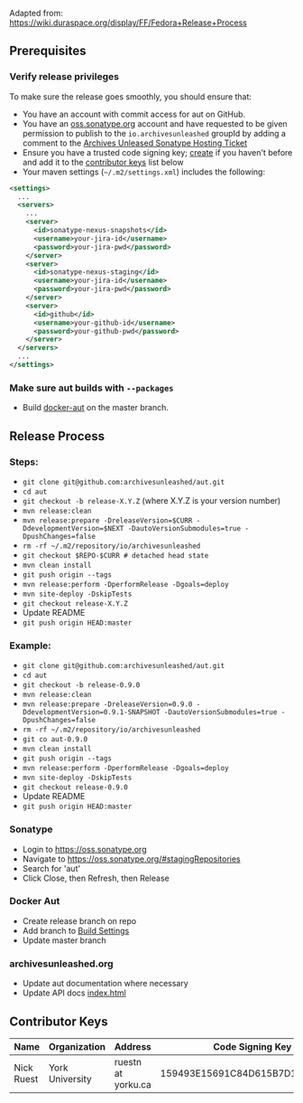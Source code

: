 Adapted from: https://wiki.duraspace.org/display/FF/Fedora+Release+Process

## Prerequisites

### Verify release privileges

To make sure the release goes smoothly, you should ensure that:
  * You have an account with commit access for aut on GitHub.
  * You have an [oss.sonatype.org](https://oss.sonatype.org/) account and have requested to be given permission to publish to the `io.archivesunleashed` groupId by adding a comment to the [Archives Unleased Sonatype Hosting Ticket](https://issues.sonatype.org/browse/OSSRH-33075)
  * Ensure you have a trusted code signing key; [create](https://wiki.duraspace.org/display/FCREPO/Creating+a+Code+Signing+Key) if you haven't before and add it to the [contributor keys](https://github.com/archivesunleashed/aut/wiki/Release-Process#contributor-keys) list below
  * Your maven settings (`~/.m2/settings.xml`) includes the following:
```xml
<settings>
  ...
  <servers>
    ...
    <server>
      <id>sonatype-nexus-snapshots</id>
      <username>your-jira-id</username>
      <password>your-jira-pwd</password>
    </server>
    <server>
      <id>sonatype-nexus-staging</id>
      <username>your-jira-id</username>
      <password>your-jira-pwd</password>
    </server>
    <server>
      <id>github</id>
      <username>your-github-id</username>
      <password>your-github-pwd</password>
    </server>
  </servers>
  ...
</settings>
```

### Make sure aut builds with `--packages`

* Build [docker-aut](https://github.com/archivesunleashed/docker-aut/tree/master) on the master branch.

## Release Process

### Steps:
* `git clone git@github.com:archivesunleashed/aut.git`
* `cd aut`
* `git checkout -b release-X.Y.Z` (where X.Y.Z is your version number)
* `mvn release:clean`
* `mvn release:prepare -DreleaseVersion=$CURR -DdevelopmentVersion=$NEXT -DautoVersionSubmodules=true -DpushChanges=false`
* `rm -rf ~/.m2/repository/io/archivesunleashed`
* `git checkout $REPO-$CURR # detached head state`
* `mvn clean install`
* `git push origin --tags`
* `mvn release:perform -DperformRelease -Dgoals=deploy`
* `mvn site-deploy -DskipTests`
* `git checkout release-X.Y.Z`
* Update README
* `git push origin HEAD:master`

### Example:
* `git clone git@github.com:archivesunleashed/aut.git`
* `cd aut`
* `git checkout -b release-0.9.0`
* `mvn release:clean`
* `mvn release:prepare -DreleaseVersion=0.9.0 -DdevelopmentVersion=0.9.1-SNAPSHOT -DautoVersionSubmodules=true -DpushChanges=false`
* `rm -rf ~/.m2/repository/io/archivesunleashed`
* `git co aut-0.9.0`
* `mvn clean install`
* `git push origin --tags`
* `mvn release:perform -DperformRelease -Dgoals=deploy`
* `mvn site-deploy -DskipTests`
* `git checkout release-0.9.0`
* Update README
* `git push origin HEAD:master`

### Sonatype

* Login to https://oss.sonatype.org
* Navigate to https://oss.sonatype.org/#stagingRepositories
* Search for 'aut'
* Click Close, then Refresh, then Release

### Docker Aut
* Create release branch on repo
* Add branch to [Build Settings](https://hub.docker.com/r/archivesunleashed/docker-aut/~/settings/automated-builds/)
* Update master branch

### archivesunleashed.org
* Update aut documentation where necessary
* Update API docs [index.html](https://github.com/archivesunleashed/aut/blob/gh-pages/index.html)

## Contributor Keys

| Name         | Organization           | Address               | Code Signing Key Fingerprint | Key Id |
|--------------|------------------------|-----------------------|---|:-:|
| Nick Ruest   | York University        | ruestn at yorku.ca    | 159493E15691C84D615B7D1B417FAF1A0E1080CD | D4F78790 |